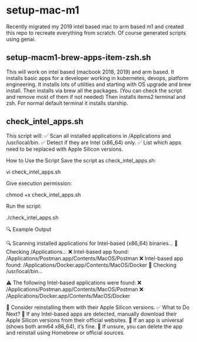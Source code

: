 # setup-mac-m1
Recently migrated my 2019 intel based mac to arm based m1 and created this repo to recreate everything from scratch. Of course generated scripts using genai. 


## setup-macm1-brew-apps-item-zsh.sh
This will work on intel based (macbook 2018, 2019) and arm based. It installs basic apps for a developer working in kubernetes, devops, platform engineering. 
It installs lots of utilities and starting with OS upgrade and brew install. 
Then installs via brew all the packages. (You can check the script and remove most of them if not needed) 
Then installs items2 terminal and zsh. 
For normal default terminal it installs starship. 

## check_intel_apps.sh

This script will:
✅ Scan all installed applications in /Applications and /usr/local/bin.
✅ Detect if they are Intel (x86_64) only.
✅ List which apps need to be replaced with Apple Silicon versions.


How to Use the Script
Save the script as check_intel_apps.sh:

vi check_intel_apps.sh

Give execution permission:

chmod +x check_intel_apps.sh

Run the script:

./check_intel_apps.sh

🔍 Example Output

🔍 Scanning installed applications for Intel-based (x86_64) binaries...
📂 Checking /Applications...
❌ Intel-based app found: /Applications/Postman.app/Contents/MacOS/Postman
❌ Intel-based app found: /Applications/Docker.app/Contents/MacOS/Docker
📂 Checking /usr/local/bin...

⚠️ The following Intel-based applications were found:
❌ /Applications/Postman.app/Contents/MacOS/Postman
❌ /Applications/Docker.app/Contents/MacOS/Docker

🔹 Consider reinstalling them with their Apple Silicon versions.
✅ What to Do Next?
🔹 If any Intel-based apps are detected, manually download their Apple Silicon versions from their official websites.
🔹 If an app is universal (shows both arm64 x86_64), it’s fine.
🔹 If unsure, you can delete the app and reinstall using Homebrew or official sources.
